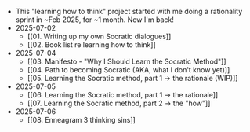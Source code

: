 - This "learning how to think" project started with me doing a rationality sprint in ~Feb 2025, for ~1 month. Now I'm back!
- 2025-07-02
	- [[01. Writing up my own Socratic dialogues]]
	- [[02. Book list re learning how to think]]
- 2025-07-04
	- [[03. Manifesto - "Why I Should Learn the Socratic Method"]]
	- [[04. Path to becoming Socratic (AKA, what I don't know yet)]]
	- [[05. Learning the Socratic method, part 1 → the rationale (WIP)]]
- 2025-07-05
	- [[06. Learning the Socratic method, part 1 → the rationale]]
	- [[07. Learning the Socratic method, part 2 → the "how"]]
- 2025-07-06
	- [[08. Enneagram 3 thinking sins]]